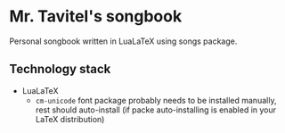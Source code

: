 # Mr. Tavitel's songbook
Personal songbook written in LuaLaTeX using songs package.

## Technology stack
* LuaLaTeX
  * `cm-unicode` font package probably needs to be installed manually, rest should auto-install (if packe auto-installing is enabled in your LaTeX distribution)